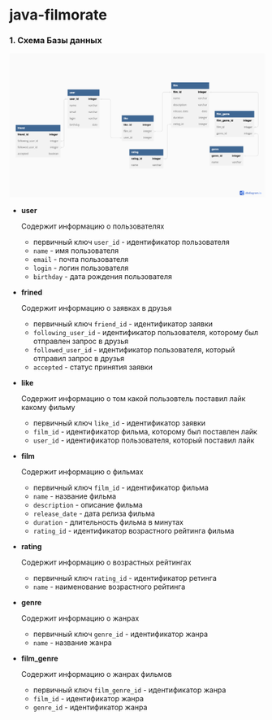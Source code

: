 # java-filmorate

### 1. Схема Базы данных
![Схема БД](filmorate_scheme.png)

* **user**

  Содержит информацию о пользователях
  - первичный ключ `user_id` - идентификатор пользователя
  - `name` - имя пользователя
  - `email` - почта пользователя
  - `login` - логин пользователя
  - `birthday` - дата рождения пользователя 

* **frined**

  Содержит информацию о заявках в друзья
  - первичный ключ `friend_id` - идентификатор заявки
  - `following_user_id` - идентификатор пользователя, которому был отправлен запрос в друзья
  - `followed_user_id` - идентификатор пользователя, который отправил запрос в друзья
  - `accepted` - статус принятия заявки

* **like**

  Содержит информацию о том какой пользовтель поставил лайк какому фильму
  - первичный ключ `like_id` - идентификатор заявки
  - `film_id` - идентификатор фильма, которому был поставлен лайк
  - `user_id` - идентификатор пользователя, который поставил лайк

* **film**

  Содержит информацию о фильмах
  - первичный ключ `film_id` - идентификатор фильма
  - `name` - название фильма
  - `description` - описание фильма
  - `release_date` - дата релиза фильма
  - `duration` - длительность фильма в минутах
  - `rating_id` - идентификатор возрастного рейтинга фильма 

* **rating**

  Содержит информацию о возрастных рейтингах
  - первичный ключ `rating_id` - идентификатор ретинга
  - `name` - наименование возрастного рейтинга

* **genre**

  Содержит информацию о жанрах
  - первичный ключ `genre_id` - идентификатор жанра
  - `name` - название жанра

* **film_genre**

  Содержит информацию о жанрах фильмов
  - первичный ключ `film_genre_id` - идентификатор жанра
  - `film_id` - идентификатор жанра
  - `genre_id` - идентификатор жанра


